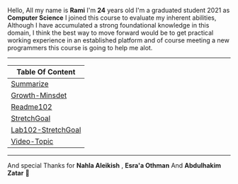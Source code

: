 Hello, All my name is **Rami** I'm **24** years old 
I'm a graduated student 2021 as **Computer Science** 
I joined this course to evaluate my inherent abilities,
Although I have accumulated a strong foundational knowledge in this domain, 
I think the best way to move forward would be to get practical working experience in an established platform and of course meeting a new programmers
this course is going to help me alot.  

----

| Table Of Content  |
| ------------- | 
| [Summarize](https://mastermind6666.github.io/reading-notes/Summarize)  | 
| [Growth-Minsdet](https://mastermind6666.github.io/reading-notes/Growth-Minsdet) | 
| [Readme102](https://mastermind6666.github.io/reading-notes/Readme102) | 
| [StretchGoal](https://mastermind6666.github.io/reading-notes/StretchGoal) |
| [Lab102-StretchGoal](https://mastermind6666.github.io/reading-notes/Lab102) | 
| [Video-Topic](https://mastermind6666.github.io/reading-notes/Videos-summrize) | 

----



And special Thanks for **Nahla Aleikish** , **Esra'a Othman** And **Abdulhakim Zatar** 🙏 

